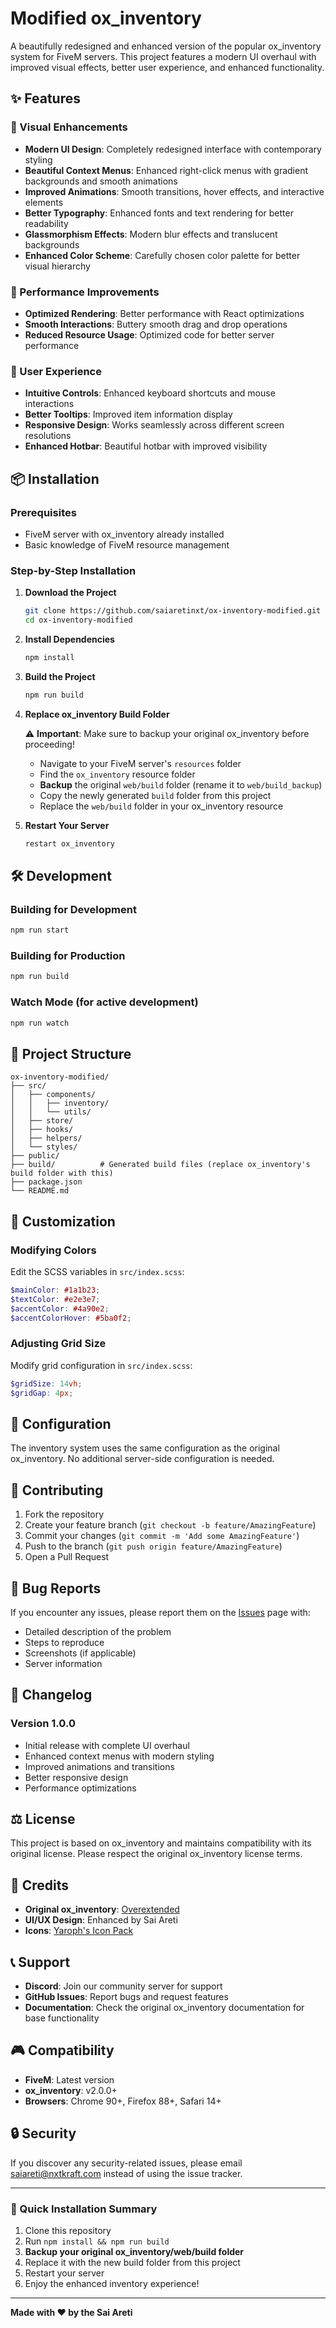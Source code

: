 # Modified ox_inventory

A beautifully redesigned and enhanced version of the popular ox_inventory system for FiveM servers. This project features a modern UI overhaul with improved visual effects, better user experience, and enhanced functionality.

## ✨ Features

### 🎨 Visual Enhancements
- **Modern UI Design**: Completely redesigned interface with contemporary styling
- **Beautiful Context Menus**: Enhanced right-click menus with gradient backgrounds and smooth animations
- **Improved Animations**: Smooth transitions, hover effects, and interactive elements
- **Better Typography**: Enhanced fonts and text rendering for better readability
- **Glassmorphism Effects**: Modern blur effects and translucent backgrounds
- **Enhanced Color Scheme**: Carefully chosen color palette for better visual hierarchy

### 🚀 Performance Improvements
- **Optimized Rendering**: Better performance with React optimizations
- **Smooth Interactions**: Buttery smooth drag and drop operations
- **Reduced Resource Usage**: Optimized code for better server performance

### 🎯 User Experience
- **Intuitive Controls**: Enhanced keyboard shortcuts and mouse interactions
- **Better Tooltips**: Improved item information display
- **Responsive Design**: Works seamlessly across different screen resolutions
- **Enhanced Hotbar**: Beautiful hotbar with improved visibility

## 📦 Installation

### Prerequisites
- FiveM server with ox_inventory already installed
- Basic knowledge of FiveM resource management

### Step-by-Step Installation

1. **Download the Project**
   ```bash
   git clone https://github.com/saiaretinxt/ox-inventory-modified.git
   cd ox-inventory-modified
   ```

2. **Install Dependencies**
   ```bash
   npm install
   ```

3. **Build the Project**
   ```bash
   npm run build
   ```

4. **Replace ox_inventory Build Folder**
   
   ⚠️ **Important**: Make sure to backup your original ox_inventory before proceeding!
   
   - Navigate to your FiveM server's `resources` folder
   - Find the `ox_inventory` resource folder
   - **Backup** the original `web/build` folder (rename it to `web/build_backup`)
   - Copy the newly generated `build` folder from this project
   - Replace the `web/build` folder in your ox_inventory resource

5. **Restart Your Server**
   ```bash
   restart ox_inventory
   ```

## 🛠️ Development

### Building for Development
```bash
npm run start
```

### Building for Production
```bash
npm run build
```

### Watch Mode (for active development)
```bash
npm run watch
```

## 📁 Project Structure

```
ox-inventory-modified/
├── src/
│   ├── components/
│   │   ├── inventory/
│   │   └── utils/
│   ├── store/
│   ├── hooks/
│   ├── helpers/
│   └── styles/
├── public/
├── build/          # Generated build files (replace ox_inventory's build folder with this)
├── package.json
└── README.md
```

## 🎨 Customization

### Modifying Colors
Edit the SCSS variables in `src/index.scss`:

```scss
$mainColor: #1a1b23;
$textColor: #e2e3e7;
$accentColor: #4a90e2;
$accentColorHover: #5ba0f2;
```

### Adjusting Grid Size
Modify grid configuration in `src/index.scss`:

```scss
$gridSize: 14vh;
$gridGap: 4px;
```

## 🔧 Configuration

The inventory system uses the same configuration as the original ox_inventory. No additional server-side configuration is needed.

## 🤝 Contributing

1. Fork the repository
2. Create your feature branch (`git checkout -b feature/AmazingFeature`)
3. Commit your changes (`git commit -m 'Add some AmazingFeature'`)
4. Push to the branch (`git push origin feature/AmazingFeature`)
5. Open a Pull Request

## 🐛 Bug Reports

If you encounter any issues, please report them on the [Issues](https://github.com/saiaretinxt/ox-inventory-modified/issues) page with:
- Detailed description of the problem
- Steps to reproduce
- Screenshots (if applicable)
- Server information

## 📜 Changelog

### Version 1.0.0
- Initial release with complete UI overhaul
- Enhanced context menus with modern styling
- Improved animations and transitions
- Better responsive design
- Performance optimizations

## ⚖️ License

This project is based on ox_inventory and maintains compatibility with its original license. Please respect the original ox_inventory license terms.

## 🙏 Credits

- **Original ox_inventory**: [Overextended](https://github.com/overextended/ox_inventory)
- **UI/UX Design**: Enhanced by Sai Areti
- **Icons**: [Yaroph's Icon Pack](https://forum.cfx.re/t/inventory-icons-pack-for-rp-server-hq-draw-24k-cloth-l-1400-objects/5203350)

## 📞 Support

- **Discord**: Join our community server for support
- **GitHub Issues**: Report bugs and request features
- **Documentation**: Check the original ox_inventory documentation for base functionality

## 🎮 Compatibility

- **FiveM**: Latest version
- **ox_inventory**: v2.0.0+
- **Browsers**: Chrome 90+, Firefox 88+, Safari 14+

## 🔒 Security

If you discover any security-related issues, please email saiareti@nxtkraft.com instead of using the issue tracker.

---

### 📝 Quick Installation Summary

1. Clone this repository
2. Run `npm install && npm run build`
3. **Backup your original ox_inventory/web/build folder**
4. Replace it with the new build folder from this project
5. Restart your server
6. Enjoy the enhanced inventory experience!

---

**Made with ❤️ by the Sai Areti**